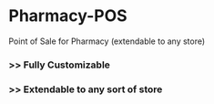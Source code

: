 # Pharmacy-POS
Point of Sale for Pharmacy (extendable to any store)

### >> Fully Customizable
### >> Extendable to any sort of store
